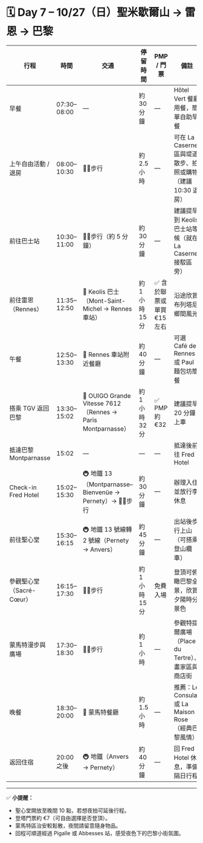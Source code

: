 # 🗓️ Day 7 – 10/27（日）聖米歇爾山 → 雷恩 → 巴黎

| 行程 | 時間 | 交通 | 停留時間 | PMP / 門票 | 備註 |
|------|------|------|-----------|-------------|------|
| 早餐 | 07:30–08:00 | — | 約 30 分鐘 | — | Hôtel Vert 餐廳用餐，簡單自助早餐 |
| 上午自由活動 / 退房 | 08:00–10:30 | 🚶‍♀️步行 | 約 2.5 小時 | — | 可在 La Caserne 區與堤道散步、拍照或購物（建議 10:30 退房） |
| 前往巴士站 | 10:30–11:00 | 🚶‍♀️步行（約 5 分鐘） | 約 30 分鐘 | — | 建議提早到 Keolis 巴士站等候（就在 La Caserne 接駁區旁） |
| 前往雷恩（Rennes） | 11:35–12:50 | 🚌 Keolis 巴士（Mont-Saint-Michel → Rennes 車站） | 約 1 小時 15 分 | ✅ 含於聯票或單買 €15 左右 | 沿途欣賞布列塔尼鄉間風光 |
| 午餐 | 12:50–13:30 | 🍴 Rennes 車站附近餐廳 | 約 40 分鐘 | — | 可選 Café de Rennes 或 Paul 麵包坊簡餐 |
| 搭乘 TGV 返回巴黎 | 13:30–15:02 | 🚆 OUIGO Grande Vitesse 7612 （Rennes → Paris Montparnasse） | 約 1 小時 32 分 | ✅ PMP 約 €32 | 建議提早 20 分鐘上車 |
| 抵達巴黎 Montparnasse | 15:02 | — | — | — | 抵達後前往 Fred Hotel |
| Check-in Fred Hotel | 15:02–15:30 | 🚇 地鐵 13（Montparnasse–Bienvenüe → Pernety）→ 🚶‍♀️步行 | 約 30 分鐘 | — | 辦理入住並放行李休息 |
| 前往聖心堂 | 15:30–16:15 | 🚇 地鐵 13 號線轉 2 號線（Pernety → Anvers） | 約 45 分鐘 | — | 出站後步行上山（可搭乘登山纜車） |
| 參觀聖心堂（Sacré-Cœur） | 16:15–17:30 | 🚶‍♀️步行 | 約 1 小時 15 分 | 免費入場 | 登頂可俯瞰巴黎全景，欣賞夕陽時分景色 |
| 蒙馬特漫步與廣場 | 17:30–18:30 | 🚶‍♀️步行 | 約 1 小時 | — | 參觀特提爾廣場（Place du Tertre）、畫家區與商店街 |
| 晚餐 | 18:30–20:00 | 🍴 蒙馬特餐廳 | 約 1.5 小時 | — | 推薦：Le Consulat 或 La Maison Rose（經典巴黎風情） |
| 返回住宿 | 20:00 之後 | 🚇 地鐵（Anvers → Pernety） | 約 40 分鐘 | — | 回 Fred Hotel 休息，準備隔日行程 |

---

✅ **小提醒：**
- 聖心堂開放至晚間 10 點，若想夜拍可延後行程。  
- 登塔門票約 €7（可自由選擇是否登頂）。  
- 蒙馬特區治安較鬆散，夜間請留意隨身物品。  
- 回程可順道經過 Pigalle 或 Abbesses 站，感受夜色下的巴黎小街氛圍。  
